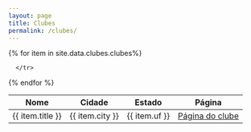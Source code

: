 ```yaml
---
layout: page
title: Clubes
permalink: /clubes/
---
```


<table>
<thead>
  <th>Nome</th>
  <th>Cidade</th>
  <th>Estado</th>
  <th>Página</th>
</thead>
<tbody>
  {% for item in site.data.clubes.clubes%}
      <tr>
        <td>{{ item.title }}</td>
        <td>{{ item.city }}</td>
        <td>{{ item.uf }}</td>
        <td><a href="{{ item.url }}">Página do clube</a></td>
        
      </tr>
   {% endfor %}
</tbody>
</table>